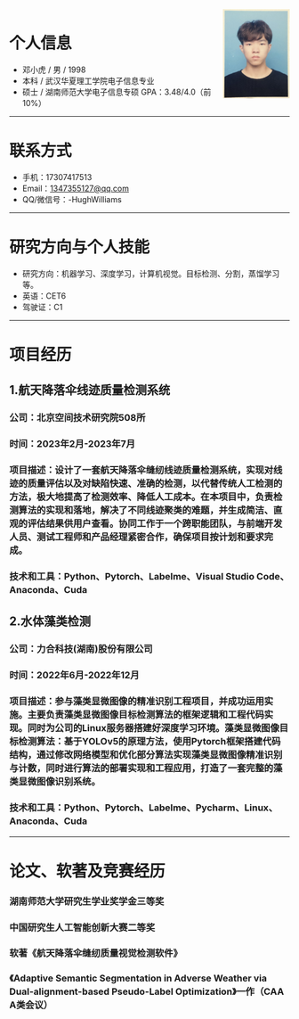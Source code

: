 <img align="right" height="160" src="photos/xiaohu.jpg">

# 个人信息

 - 邓小虎 / 男 / 1998 
 - 本科 / 武汉华夏理工学院电子信息专业
 - 硕士 / 湖南师范大学电子信息专硕      GPA：3.48/4.0（前10%）
 
---
# 联系方式

- 手机：17307417513 
- Email：1347355127@qq.com 
- QQ/微信号：-HughWilliams

---
# 研究方向与个人技能

- 研究方向：机器学习、深度学习，计算机视觉。目标检测、分割，蒸馏学习等。
- 英语：CET6
- 驾驶证：C1

---
# 项目经历

## 1.航天降落伞线迹质量检测系统 
### 公司：北京空间技术研究院508所
### 时间：2023年2月-2023年7月
### 项目描述：设计了一套航天降落伞缝纫线迹质量检测系统，实现对线迹的质量评估以及对缺陷快速、准确的检测，以代替传统人工检测的方法，极大地提高了检测效率、降低人工成本。在本项目中，负责检测算法的实现和落地，解决了不同线迹聚类的难题，并生成简洁、直观的评估结果供用户查看。协同工作于一个跨职能团队，与前端开发人员、测试工程师和产品经理紧密合作，确保项目按计划和要求完成。
### 技术和工具：Python、Pytorch、Labelme、Visual Studio Code、Anaconda、Cuda

## 2.水体藻类检测
### 公司：力合科技(湖南)股份有限公司
### 时间：2022年6月-2022年12月
### 项目描述：参与藻类显微图像的精准识别工程项目，并成功运用实施。主要负责藻类显微图像目标检测算法的框架逻辑和工程代码实现。同时为公司的Linux服务器搭建好深度学习环境。藻类显微图像目标检测算法：基于YOLOv5的原理方法，使用Pytorch框架搭建代码结构，通过修改网络模型和优化部分算法实现藻类显微图像精准识别与计数，同时进行算法的部署实现和工程应用，打造了一套完整的藻类显微图像识别系统。
### 技术和工具：Python、Pytorch、Labelme、Pycharm、Linux、Anaconda、Cuda

---
# 论文、软著及竞赛经历
### 湖南师范大学研究生学业奖学金三等奖
### 中国研究生人工智能创新大赛二等奖
### 软著《航天降落伞缝纫质量视觉检测软件》
### 《Adaptive Semantic Segmentation in Adverse Weather via Dual-alignment-based Pseudo-Label Optimization》一作（CAA A类会议）
